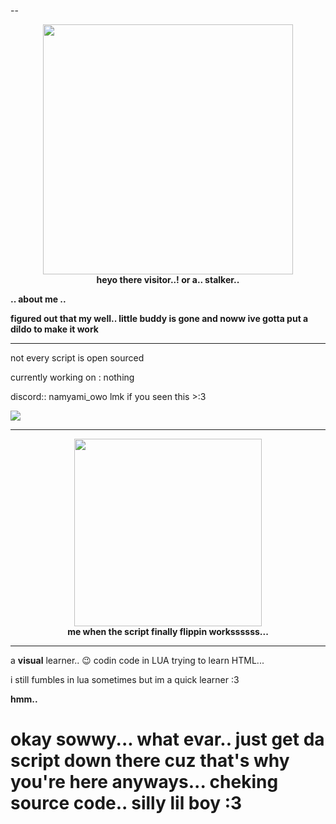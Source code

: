 --

<p align="center">
  <img src="https://media1.tenor.com/m/Ji_EAW5ZvdMAAAAd/hatsune-miku-hi.gif" width="400"/>
  <br>
  <b>heyo there visitor..! or a.. stalker..</b>
</p>

**..  about me  ..**

**figured out that my well.. little buddy is gone and noww ive gotta put a dildo to make it work**

------

not every script is open sourced

currently working on : nothing

discord::  namyami_owo
lmk if you seen this >:3

![](https://komarev.com/ghpvc/?username=nbamwyd)

------

<p align="center">
  <img src="https://i.pinimg.com/736x/84/81/ff/8481ffb726a454888a12f2391c121f6d.jpg" width="300"/>
  <br>
  <b>me when the script finally flippin workssssss...</b>
</p>

------

a **visual** learner.. 😉
codin code in LUA
trying to learn HTML...

i still fumbles in lua sometimes but im a quick learner :3

**hmm..**

# okay sowwy... what evar.. just get da script down there cuz that's why you're here anyways... cheking source code.. silly lil boy :3
